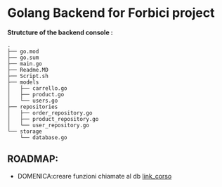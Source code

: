 # Golang Backend for Forbici project

**Strutcture of the backend console :**

    .
    ├── go.mod
    ├── go.sum
    ├── main.go
    ├── Readme.MD
    ├── Script.sh
    ├── models
    │   ├── carrello.go
    │   ├── product.go
    │   └── users.go
    ├── repositories
    │   ├── order_repository.go
    │   ├── product_repository.go
    │   └── user_repository.go
    └── storage
        └── database.go
## ROADMAP:
- DOMENICA:creare funzioni chiamate al db
[link_corso](https://www.youtube.com/watch?v=lt4djRRsS7o&list=PL5dTjWUk_cPaKHFvmMct_VG5vIU4piYv4&index=3)


